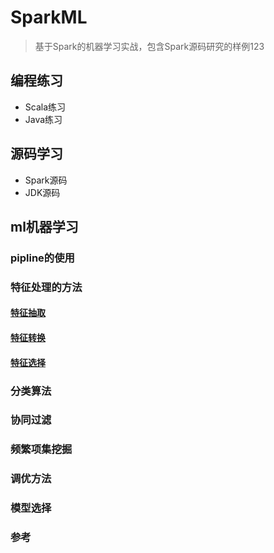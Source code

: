 # SparkML

> 基于Spark的机器学习实战，包含Spark源码研究的样例123

## 编程练习

- Scala练习
- Java练习

## 源码学习

- Spark源码
- JDK源码

## ml机器学习

### pipline的使用

### 特征处理的方法

#### [特征抽取](https://github.com/xinghalo/Spark-MLlib-Learning/tree/master/src/xingoo/ml/extraction)

#### [特征转换](https://github.com/xinghalo/Spark-MLlib-Learning/tree/master/src/xingoo/ml/tranformer)

#### [特征选择](https://github.com/xinghalo/Spark-MLlib-Learning/tree/master/src/xingoo/ml/selector)

### 分类算法

### 协同过滤

### 频繁项集挖掘

### 调优方法

### 模型选择

### 参考


